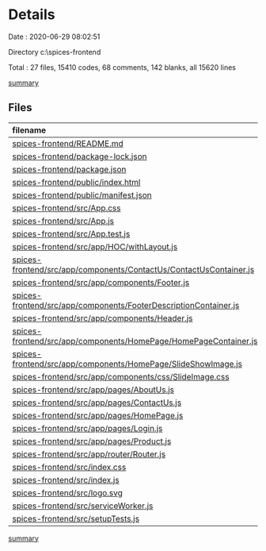 # Details

Date : 2020-06-29 08:02:51

Directory c:\spices-frontend

Total : 27 files,  15410 codes, 68 comments, 142 blanks, all 15620 lines

[summary](results.md)

## Files
| filename | language | code | comment | blank | total |
| :--- | :--- | ---: | ---: | ---: | ---: |
| [spices-frontend/README.md](/spices-frontend/README.md) | Markdown | 37 | 0 | 32 | 69 |
| [spices-frontend/package-lock.json](/spices-frontend/package-lock.json) | JSON | 14,385 | 0 | 1 | 14,386 |
| [spices-frontend/package.json](/spices-frontend/package.json) | JSON | 43 | 0 | 1 | 44 |
| [spices-frontend/public/index.html](/spices-frontend/public/index.html) | HTML | 20 | 23 | 1 | 44 |
| [spices-frontend/public/manifest.json](/spices-frontend/public/manifest.json) | JSON | 25 | 0 | 1 | 26 |
| [spices-frontend/src/App.css](/spices-frontend/src/App.css) | CSS | 33 | 0 | 6 | 39 |
| [spices-frontend/src/App.js](/spices-frontend/src/App.js) | JavaScript | 10 | 0 | 3 | 13 |
| [spices-frontend/src/App.test.js](/spices-frontend/src/App.test.js) | JavaScript | 8 | 0 | 2 | 10 |
| [spices-frontend/src/app/HOC/withLayout.js](/spices-frontend/src/app/HOC/withLayout.js) | JavaScript | 28 | 0 | 5 | 33 |
| [spices-frontend/src/app/components/ContactUs/ContactUsContainer.js](/spices-frontend/src/app/components/ContactUs/ContactUsContainer.js) | JavaScript | 238 | 2 | 14 | 254 |
| [spices-frontend/src/app/components/Footer.js](/spices-frontend/src/app/components/Footer.js) | JavaScript | 30 | 2 | 5 | 37 |
| [spices-frontend/src/app/components/FooterDescriptionContainer.js](/spices-frontend/src/app/components/FooterDescriptionContainer.js) | JavaScript | 131 | 1 | 10 | 142 |
| [spices-frontend/src/app/components/Header.js](/spices-frontend/src/app/components/Header.js) | JavaScript | 91 | 2 | 12 | 105 |
| [spices-frontend/src/app/components/HomePage/HomePageContainer.js](/spices-frontend/src/app/components/HomePage/HomePageContainer.js) | JavaScript | 80 | 0 | 7 | 87 |
| [spices-frontend/src/app/components/HomePage/SlideShowImage.js](/spices-frontend/src/app/components/HomePage/SlideShowImage.js) | JavaScript | 42 | 0 | 4 | 46 |
| [spices-frontend/src/app/components/css/SlideImage.css](/spices-frontend/src/app/components/css/SlideImage.css) | CSS | 18 | 0 | 5 | 23 |
| [spices-frontend/src/app/pages/AboutUs.js](/spices-frontend/src/app/pages/AboutUs.js) | JavaScript | 9 | 0 | 3 | 12 |
| [spices-frontend/src/app/pages/ContactUs.js](/spices-frontend/src/app/pages/ContactUs.js) | JavaScript | 13 | 0 | 3 | 16 |
| [spices-frontend/src/app/pages/HomePage.js](/spices-frontend/src/app/pages/HomePage.js) | JavaScript | 13 | 0 | 3 | 16 |
| [spices-frontend/src/app/pages/Login.js](/spices-frontend/src/app/pages/Login.js) | JavaScript | 0 | 0 | 1 | 1 |
| [spices-frontend/src/app/pages/Product.js](/spices-frontend/src/app/pages/Product.js) | JavaScript | 0 | 0 | 1 | 1 |
| [spices-frontend/src/app/router/Router.js](/spices-frontend/src/app/router/Router.js) | JavaScript | 26 | 0 | 2 | 28 |
| [spices-frontend/src/index.css](/spices-frontend/src/index.css) | CSS | 12 | 0 | 2 | 14 |
| [spices-frontend/src/index.js](/spices-frontend/src/index.js) | JavaScript | 12 | 3 | 3 | 18 |
| [spices-frontend/src/logo.svg](/spices-frontend/src/logo.svg) | XML | 7 | 0 | 1 | 8 |
| [spices-frontend/src/serviceWorker.js](/spices-frontend/src/serviceWorker.js) | JavaScript | 98 | 31 | 13 | 142 |
| [spices-frontend/src/setupTests.js](/spices-frontend/src/setupTests.js) | JavaScript | 1 | 4 | 1 | 6 |

[summary](results.md)